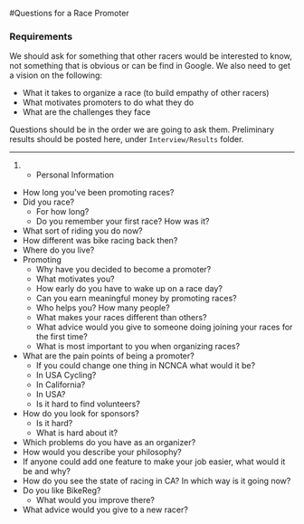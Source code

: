 #Questions for a Race Promoter

### Requirements
We should ask for something that other racers would be interested to know, not something that is obvious or can be find in Google. We also need to get a vision on the following: 

* What it takes to organize a race (to build empathy of other racers)
* What motivates promoters to do what they do
* What are the challenges they face

Questions should be in the order we are going to ask them. Preliminary results should be posted here, under `Interview/Results` folder.

---


1. * Personal Information
 * How long you've been promoting races?
 * Did you race?
     * For how long?
     * Do you remember your first race? How was it? 
 * What sort of riding you do now?
 * How different was bike racing back then?
 * Where do you live?
* Promoting
  * Why have you decided to become a promoter?
  * What motivates you?
  * How early do you have to wake up on a race day?
  * Can you earn meaningful money by promoting races?
  * Who helps you? How many people?
  * What makes your races different than others?
  * What advice would you give to someone doing joining your races for the first time?
  * What is most important to you when organizing races?
* What are the pain points of being a promoter?
  * If you could change one thing in NCNCA what would it be?
  * In USA Cycling?
  * In California?
  * In USA?
  * Is it hard to find volunteers?
* How do you look for sponsors?
  * Is it hard?
  * What is hard about it?
* Which problems do you have as an organizer?
* How would you describe your philosophy?
* If anyone could add one feature to make your job easier, what would it be and why?
* How do you see the state of racing in CA? In which way is it going now?
* Do you like BikeReg?
  * What would you improve there? 
* What advice would you give to a new racer?


